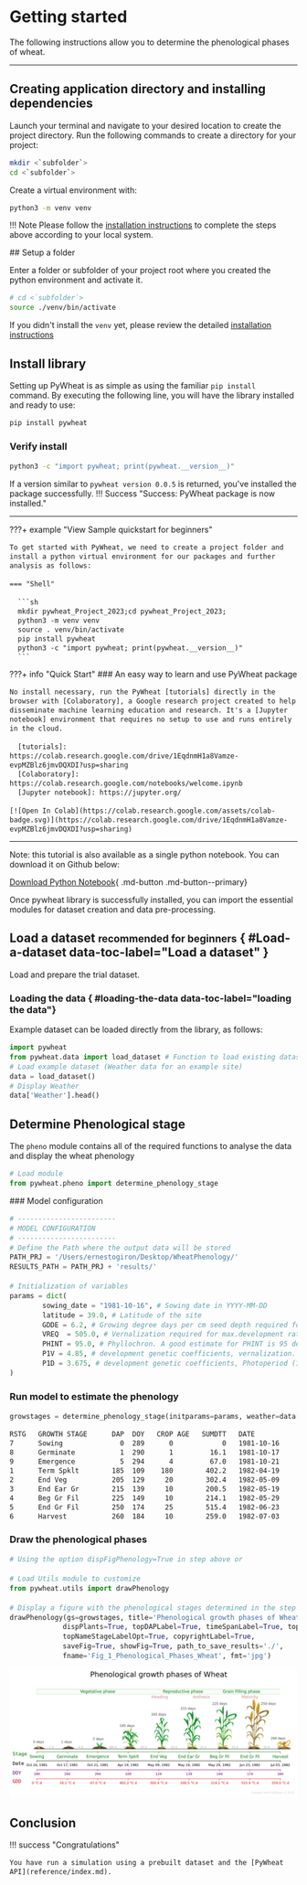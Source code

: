 <!-- ---
hide:
  - navigation
  #- toc
--- -->
<!-- <p align="center">
  <a href="https://pypi.org/project/pywheat"><img 
    src="https://img.shields.io/pypi/v/pywheat.svg" 
    alt="Python Package Index"
  /></a>
  <a href="https://opensource.org/licenses/"><img 
    src="https://img.shields.io/badge/License-GPL%20v3-yellow.svg" 
    alt="GPLv3 License"
  /></a>
  
</p> -->

# Getting started

The following instructions allow you to determine the phenological phases of wheat. 

---

## Creating application directory and installing dependencies

Launch your terminal and navigate to your desired location to create the project directory. Run the following commands to create a directory for your project:

``` sh
mkdir <`subfolder`>
cd <`subfolder`>
```

Create a virtual environment with:

``` sh
python3 -m venv venv
```
!!! Note
    Please follow the [installation instructions] to complete the steps above according to your local system.


## Setup a folder

Enter a folder or subfolder of your project root where you created the python environment and activate it.
``` sh
# cd <`subfolder`>
source ./venv/bin/activate
```
If you didn't install the `venv` yet, please review the detailed [installation instructions]

  [installation instructions]: installation.md

## Install library

Setting up PyWheat is as simple as using the familiar `pip install` command. By executing the following line, you will have the library installed and ready to use:

``` sh
pip install pywheat
```

### Verify install
``` sh
python3 -c "import pywheat; print(pywheat.__version__)"
```

If a version similar to `pywheat version 0.0.5` is returned, you've installed the package successfully.
!!! Success  "Success: PyWheat package is now installed."

---

???+ example "View Sample quickstart for beginners"

    To get started with PyWheat, we need to create a project folder and install a python virtual environment for our packages and further analysis as follows:
    
    === "Shell"

      ```sh
      mkdir pywheat_Project_2023;cd pywheat_Project_2023;
      python3 -m venv venv
      source . venv/bin/activate
      pip install pywheat
      python3 -c "import pywheat; print(pywheat.__version__)"
      ```

???+ info "Quick Start"
    ### An easy way to learn and use PyWheat package

    No install necessary, run the PyWheat [tutorials] directly in the browser with [Colaboratory], a Google research project created to help disseminate machine learning education and research. It's a [Jupyter notebook] environment that requires no setup to use and runs entirely in the cloud.

      [tutorials]: https://colab.research.google.com/drive/1EqdnmH1a8Vamze-evpMZBlz6jmvDQXDI?usp=sharing
      [Colaboratory]: https://colab.research.google.com/notebooks/welcome.ipynb
      [Jupyter notebook]: https://jupyter.org/

    [![Open In Colab](https://colab.research.google.com/assets/colab-badge.svg)](https://colab.research.google.com/drive/1EqdnmH1a8Vamze-evpMZBlz6jmvDQXDI?usp=sharing)
---

Note: this tutorial is also available as a single python notebook. You can download it on Github below:

[Download Python Notebook](https://github.com/egiron/pywheat/blob/main/docs/notebooks/Getting_Started.ipynb){ .md-button .md-button--primary}

Once pywheat library is successfully installed, you can import the essential modules for dataset creation and data pre-processing.

## Load a dataset <small>recommended for beginners</small> { #Load-a-dataset data-toc-label="Load a dataset" }

Load and prepare the trial dataset. 

### Loading the data { #loading-the-data data-toc-label="loading the data"}

Example dataset can be loaded directly from the library, as follows:

``` py hl_lines="2 4"
import pywheat
from pywheat.data import load_dataset # Function to load existing dataset
# Load example dataset (Weather data for an example site)
data = load_dataset()
# Display Weather
data['Weather'].head()
```

## Determine Phenological stage

The `pheno` module contains all of the required functions to analyse the data and display the wheat phenology

``` python
# Load module
from pywheat.pheno import determine_phenology_stage
```
### Model configuration

``` python
# ------------------------
# MODEL CONFIGURATION
# ------------------------
# Define the Path where the output data will be stored
PATH_PRJ = '/Users/ernestogiron/Desktop/WheatPhenology/'
RESULTS_PATH = PATH_PRJ + 'results/'

# Initialization of variables 
params = dict(
        sowing_date = "1981-10-16", # Sowing date in YYYY-MM-DD
        latitude = 39.0, # Latitude of the site
        GDDE = 6.2, # Growing degree days per cm seed depth required for emergence, GDD/cm
        VREQ  = 505.0, # Vernalization required for max.development rate (VDays)
        PHINT = 95.0, # Phyllochron. A good estimate for PHINT is 95 degree days. This value for PHINT is appropriate except for spring sown wheat in latitudes greater than 30 degrees north and 30 degrees south, in which cases a value for PHINT of 75 degree days is suggested. 
        P1V = 4.85, # development genetic coefficients, vernalization. 1 for spring type, 5 for winter type
        P1D = 3.675, # development genetic coefficients, Photoperiod (1 - 6, low - high sensitive to day length)
)
```

### Run model to estimate the phenology

``` python
growstages = determine_phenology_stage(initparams=params, weather=data['Weather'], dispDates=True, dispFigPhenology=False, verbose=False)

```

``` raw
RSTG   GROWTH STAGE      DAP  DOY   CROP AGE   SUMDTT   DATE 
7      Sowing              0  289      0            0   1981-10-16
8      Germinate           1  290      1         16.1   1981-10-17
9      Emergence           5  294      4         67.0   1981-10-21
1      Term Spklt        185  109    180        402.2   1982-04-19
2      End Veg           205  129     20        302.4   1982-05-09
3      End Ear Gr        215  139     10        200.5   1982-05-19
4      Beg Gr Fil        225  149     10        214.1   1982-05-29
5      End Gr Fil        250  174     25        515.4   1982-06-23
6      Harvest           260  184     10        259.0   1982-07-03
```

### Draw the phenological phases

``` python
# Using the option dispFigPhenology=True in step above or 

# Load Utils module to customize
from pywheat.utils import drawPhenology

# Display a figure with the phenological stages determined in the step above
drawPhenology(gs=growstages, title='Phenological growth phases of Wheat', dpi=300,
             dispPlants=True, topDAPLabel=True, timeSpanLabel=True, topNameStageLabel=True,
             topNameStageLabelOpt=True, copyrightLabel=True, 
             saveFig=True, showFig=True, path_to_save_results='./', 
             fname='Fig_1_Phenological_Phases_Wheat', fmt='jpg')

```
![Figure of Phenological stages](./assets/Figure_Phenology.jpg)

## Conclusion


!!! success "Congratulations"

    You have run a simulation using a prebuilt dataset and the [PyWheat API](reference/index.md).


<!-- [Next: Running models](combinations.md){ .md-button} -->


